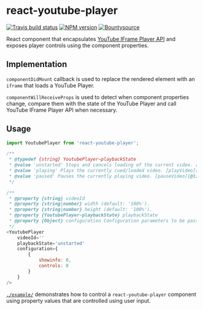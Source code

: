 # react-youtube-player

[![Travis build status](http://img.shields.io/travis/gajus/react-youtube-player/master.svg?style=flat-square)](https://travis-ci.org/gajus/react-youtube-player)
[![NPM version](http://img.shields.io/npm/v/react-youtube-player.svg?style=flat-square)](https://www.npmjs.org/package/react-youtube-player)
[![Bountysource](https://www.bountysource.com/badge/issue?issue_id=26763180)](https://www.bountysource.com/issues/26763180-write-test-cases-that-cover-the-use-of-the-api?utm_source=26763180&utm_medium=shield&utm_campaign=ISSUE_BADGE)

React component that encapsulates [YouTube IFrame Player API](https://developers.google.com/youtube/iframe_api_reference) and exposes player controls using the component properties.

## Implementation

`componentDidMount` callback is used to replace the rendered element with an `iframe` that loads a YouTube Player.

`componentWillReceiveProps` is used to detect when component properties change, compare them with the state of the YouTube Player and call YouTube IFrame Player API when necessary.

## Usage

```js
import YoutubePlayer from 'react-youtube-player';

/**
 * @typedef {string} YoutubePlayer~playbackState
 * @value 'unstarted' Stops and cancels loading of the current video. [stopVideo]{@link https://developers.google.com/youtube/iframe_api_reference#stopVideo}
 * @value 'playing' Plays the currently cued/loaded video. [playVideo]{@link https://developers.google.com/youtube/iframe_api_reference#playVideo}
 * @value 'paused' Pauses the currently playing video. [pauseVideo]{@link https://developers.google.com/youtube/iframe_api_reference#pauseVideo}
 */

/**
 * @property {string} videoId
 * @property {string|number} width (default: '100%').
 * @property {string|number} height (default: '100%').
 * @property {YoutubePlayer~playbackState} playbackState
 * @property {Object} configuration Configuration parameters to be passed to the YouTube Player (known as `playerVars` in the YouTube Player API for iframe Embeds, https://developers.google.com/youtube/player_parameters?playerVersion=HTML5#Parameters).
 */
<YoutubePlayer
    videoId=''
    playbackState='unstarted'
    configuration={
        {
            showinfo: 0,
            controls: 0
        }
    }
/>
```

[`./example/`](./example/) demonstrates how to control a `react-youtube-player` component using property values that are controlled using user input.
